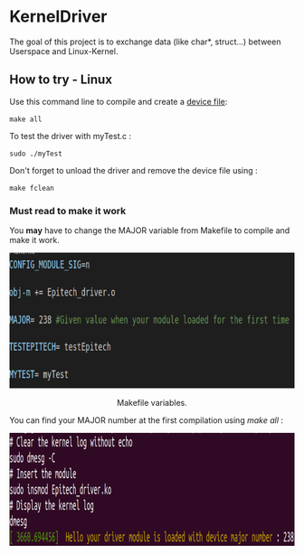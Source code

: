 # KernelDriver

The goal of this project is to exchange data (like char*, struct...) between Userspace and Linux-Kernel.

## How to try - Linux

Use this command line to compile and create a [device file](https://en.wikipedia.org/wiki/Device_file):
```
make all
```
To test the driver with myTest.c :
```
sudo ./myTest
```
Don't forget to unload the driver and remove the device file using :
```
make fclean
```
 ### Must read to make it work
 
 You **may** have to change the MAJOR variable from Makefile to compile and make it work. 
 
<p align="center">
  <img width="850" height="240" src="https://github.com/Dexmos/KernelDriver/blob/master/img/MakfileVar.png">
</p>
<p align="center">
  Makefile variables.
</p>

You can find your MAJOR number at the first compilation using *make all* :
<p align="center">
  <img width="1000" height="200" src="https://github.com/Dexmos/KernelDriver/blob/master/img/MakeFileOutput.png">
</p>
